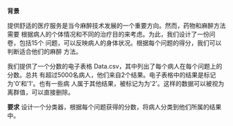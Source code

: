 **背景**

提供舒适的医疗服务是当今麻醉技术发展的一个重要方向。然而，药物和麻醉方法需要
根据病人的个体情况和不同的治疗目的来考虑。为此，我们设计了一份问卷，包括15个
问题，可以反映病人的身体状况。根据每个问题的得分，我们可以判断适合他们的麻醉
方法。

我们提供了一个分数的电子表格 Data.csv，其中列出了每个病人在每个问题上的分数。总共
有超过5000名病人，他们来自2个结果。电子表格中的结果是标记为'0'和'1'。也有一些病
人属于其他结果，被标记为为'2'。这样的数据可以被视为离群值，可以直接删除。

**要求**
设计一个分类器，根据每个问题获得的分数，将病人分类到他们所属的结果中。

